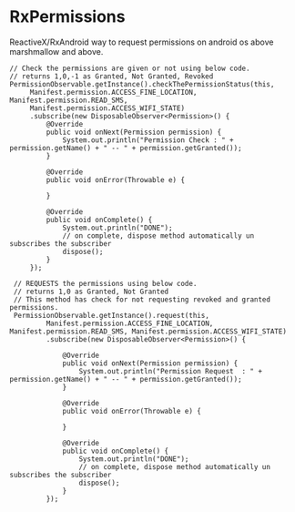 # RxPermissions

ReactiveX/RxAndroid way to request permissions on android os above marshmallow and above.

    // Check the permissions are given or not using below code.
    // returns 1,0,-1 as Granted, Not Granted, Revoked
    PermissionObservable.getInstance().checkThePermissionStatus(this,
         Manifest.permission.ACCESS_FINE_LOCATION, Manifest.permission.READ_SMS,
         Manifest.permission.ACCESS_WIFI_STATE)
         .subscribe(new DisposableObserver<Permission>() {
             @Override
             public void onNext(Permission permission) {
                 System.out.println("Permission Check : " + permission.getName() + " -- " + permission.getGranted());
             }

             @Override
             public void onError(Throwable e) {

             }

             @Override
             public void onComplete() {
                 System.out.println("DONE");
                 // on complete, dispose method automatically un subscribes the subscriber
                 dispose();
             }
         });
        
     // REQUESTS the permissions using below code.
     // returns 1,0 as Granted, Not Granted
     // This method has check for not requesting revoked and granted permissions.
     PermissionObservable.getInstance().request(this,
             Manifest.permission.ACCESS_FINE_LOCATION, Manifest.permission.READ_SMS, Manifest.permission.ACCESS_WIFI_STATE)
             .subscribe(new DisposableObserver<Permission>() {

                 @Override
                 public void onNext(Permission permission) {
                     System.out.println("Permission Request  : " + permission.getName() + " -- " + permission.getGranted());
                 }

                 @Override
                 public void onError(Throwable e) {

                 }

                 @Override
                 public void onComplete() {
                     System.out.println("DONE");
                     // on complete, dispose method automatically un subscribes the subscriber
                     dispose();
                 }
             });
